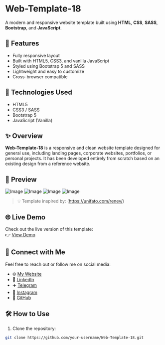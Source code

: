 # Web-Template-18

A modern and responsive website template built using **HTML**, **CSS**, **SASS**, **Bootstrap**, and **JavaScript**.

## 📱 Features

- Fully responsive layout
- Built with HTML5, CSS3, and vanilla JavaScript
- Styled using Bootstrap 5 and SASS
- Lightweight and easy to customize
- Cross-browser compatible

## 🚀 Technologies Used

- HTML5
- CSS3 / SASS
- Bootstrap 5
- JavaScript (Vanilla)

## ✨ Overview

**Web-Template-18** is a responsive and clean website template designed for general use, including landing pages, corporate websites, portfolios, or personal projects. It has been developed entirely from scratch based on an existing design from a reference website.

## 📸 Preview

![Image](https://github.com/user-attachments/assets/4bd25783-3e3a-48be-a423-2853e8c5ef70)
![Image](https://github.com/user-attachments/assets/40e8ebba-c4b7-495c-bc4d-6a70409e7220)
![Image](https://github.com/user-attachments/assets/d1e31710-b43a-46ce-9b71-e891de6298f1)
![Image](https://github.com/user-attachments/assets/0b75eb5b-3b3f-4b3f-a4d0-7faaddb88e46)

> 💡 Template inspired by: (https://unifato.com/renev/)

## 🌐 Live Demo

Check out the live version of this template:  
👉 [View Demo](https://your-demo-link.com)

## 🔗 Connect with Me

Feel free to reach out or follow me on social media:

- 🌐 [My Website](https://yourwebsite.com)
- 💼 [LinkedIn](https://linkedin.com/in/yourprofile)
- ✈️ [Telegram](https://t.me/yourhandle)
- 📸 [Instagram](https://instagram.com/yourhandle)
- 🐙 [GitHub](https://github.com/your-username)

## 🛠️ How to Use

1. Clone the repository:

```bash
git clone https://github.com/your-username/Web-Template-18.git
